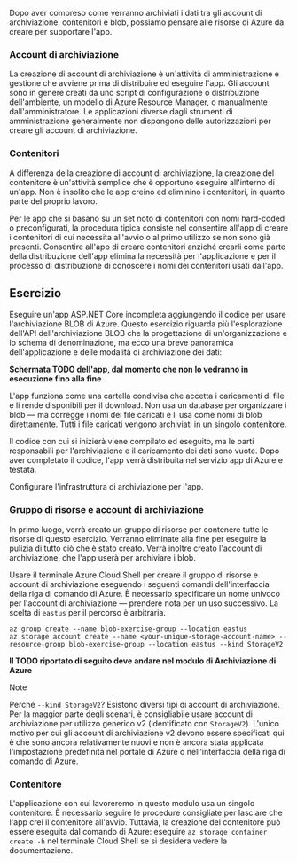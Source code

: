 Dopo aver compreso come verranno archiviati i dati tra gli account di archiviazione, contenitori e blob, possiamo pensare alle risorse di Azure da creare per supportare l'app.

### <a name="storage-accounts"></a>Account di archiviazione

La creazione di account di archiviazione è un'attività di amministrazione e gestione che avviene prima di distribuire ed eseguire l'app. Gli account sono in genere creati da uno script di configurazione o distribuzione dell'ambiente, un modello di Azure Resource Manager, o manualmente dall'amministratore. Le applicazioni diverse dagli strumenti di amministrazione generalmente non dispongono delle autorizzazioni per creare gli account di archiviazione.

### <a name="containers"></a>Contenitori

A differenza della creazione di account di archiviazione, la creazione del contenitore è un'attività semplice che è opportuno eseguire all'interno di un'app. Non è insolito che le app creino ed eliminino i contenitori, in quanto parte del proprio lavoro.

Per le app che si basano su un set noto di contenitori con nomi hard-coded o preconfigurati, la procedura tipica consiste nel consentire all'app di creare i contenitori di cui necessita all'avvio o al primo utilizzo se non sono già presenti. Consentire all'app di creare contenitori anziché crearli come parte della distribuzione dell'app elimina la necessità per l'applicazione e per il processo di distribuzione di conoscere i nomi dei contenitori usati dall'app.

## <a name="exercise"></a>Esercizio

Eseguire un'app ASP.NET Core incompleta aggiungendo il codice per usare l'archiviazione BLOB di Azure. Questo esercizio riguarda più l'esplorazione dell'API dell'archiviazione BLOB che la progettazione di un'organizzazione e lo schema di denominazione, ma ecco una breve panoramica dell'applicazione e delle modalità di archiviazione dei dati:

**Schermata TODO dell'app, dal momento che non lo vedranno in esecuzione fino alla fine**

L'app funziona come una cartella condivisa che accetta i caricamenti di file e li rende disponibili per il download. Non usa un database per organizzare i blob &mdash; ma corregge i nomi dei file caricati e li usa come nomi di blob direttamente. Tutti i file caricati vengono archiviati in un singolo contenitore.

Il codice con cui si inizierà viene compilato ed eseguito, ma le parti responsabili per l'archiviazione e il caricamento dei dati sono vuote. Dopo aver completato il codice, l'app verrà distribuita nel servizio app di Azure e testata.

Configurare l'infrastruttura di archiviazione per l'app.

### <a name="resource-group-and-storage-account"></a>Gruppo di risorse e account di archiviazione
In primo luogo, verrà creato un gruppo di risorse per contenere tutte le risorse di questo esercizio. Verranno eliminate alla fine per eseguire la pulizia di tutto ciò che è stato creato. Verrà inoltre creato l'account di archiviazione, che l'app userà per archiviare i blob.

Usare il terminale Azure Cloud Shell per creare il gruppo di risorse e account di archiviazione eseguendo i seguenti comandi dell'interfaccia della riga di comando di Azure. È necessario specificare un nome univoco per l'account di archiviazione &mdash; prendere nota per un uso successivo. La scelta di `eastus` per il percorso è arbitraria.

```console
az group create --name blob-exercise-group --location eastus
az storage account create --name <your-unique-storage-account-name> --resource-group blob-exercise-group --location eastus --kind StorageV2
```

**Il TODO riportato di seguito deve andare nel modulo di Archiviazione di Azure**

> [!NOTE]
> Perché `--kind StorageV2`? Esistono diversi tipi di account di archiviazione. Per la maggior parte degli scenari, è consigliabile usare account di archiviazione per utilizzo generico v2 (identificato con `StorageV2`). L'unico motivo per cui gli account di archiviazione v2 devono essere specificati qui è che sono ancora relativamente nuovi e non è ancora stata applicata l'impostazione predefinita nel portale di Azure o nell'interfaccia della riga di comando di Azure.

### <a name="container"></a>Contenitore
L'applicazione con cui lavoreremo in questo modulo usa un singolo contenitore. È necessario seguire le procedure consigliate per lasciare che l'app crei il contenitore all'avvio. Tuttavia, la creazione del contenitore può essere eseguita dal comando di Azure: eseguire `az storage container create -h` nel terminale Cloud Shell se si desidera vedere la documentazione.